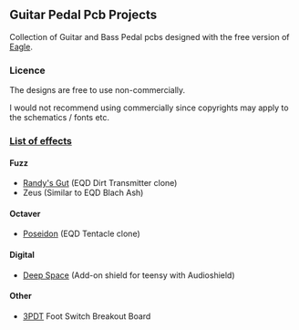 ## Guitar Pedal Pcb Projects

Collection of Guitar and Bass Pedal pcbs 
designed with the free version of [Eagle](https://www.autodesk.com/products/eagle/free-download?plc=F360&term=1-YEAR&support=ADVANCED&quantity=1).


### Licence

The designs are free to use non-commercially.

I would not recommend using commercially since 
copyrights may apply to the schematics / fonts etc.


### <ins>List of effects</ins>

#### Fuzz 
- [Randy's Gut](Randys_Gut) (EQD Dirt Transmitter clone)
- Zeus (Similar to EQD Blach Ash)

#### Octaver
- [Poseidon](Poseidon) (EQD Tentacle clone)

#### Digital
- [Deep Space](DeepSpace) (Add-on shield for teensy with Audioshield)

#### Other
- [3PDT](3PDT_Breakout) Foot Switch Breakout Board
